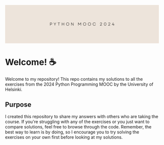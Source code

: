 <img src="https://raw.githubusercontent.com/zarkydarky/Python_Programming_MOOC_2024/main/img/python_mooc_2024_banner.png" />

# Welcome! :coffee:

Welcome to my repository! This repo contains my solutions to all the exercises from the 2024 Python Programming MOOC by the University of Helsinki.

## Purpose

I created this repository to share my answers with others who are taking the course. If you're struggling with any of the exercises or you just want to compare solutions, feel free to browse through the code. Remember, the best way to learn is by doing, so I encourage you to try solving the exercises on your own first before looking at my solutions.

